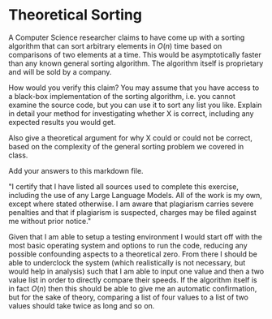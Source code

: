 # Theoretical Sorting

A Computer Science researcher claims to have come up with a sorting algorithm
that can sort arbitrary elements in $O(n)$ time based on comparisons of two
elements at a time. This would be asymptotically faster than any known general
sorting algorithm. The algorithm itself is proprietary and will be sold by a
company.

How would you verify this claim? You may assume that you have access to a
black-box implementation of the sorting algorithm, i.e. you cannot examine the
source code, but you can use it to sort any list you like. Explain in detail
your method for investigating whether X is correct, including any expected
results you would get.

Also give a theoretical argument for why X could or could not be correct, based
on the complexity of the general sorting problem we covered in class.

Add your answers to this markdown file.

"I certify that I have listed all sources used to complete this exercise, including the use of any Large Language Models. All of the work is my own, except where stated otherwise. I am aware that plagiarism carries severe penalties and that if plagiarism is suspected, charges may be filed against me without prior notice." 

Given that I am able to setup a testing environment I would start off with the most basic operating system and options to run the code, reducing any possible confounding aspects to a theoretical zero. 
From there I should be able to underclock the system (which realistically is not necessary, but would help in analysis) such that I am able to input one value and then a two value list in order to directly compare their speeds. 
If the algorithm itself is in fact $O(n)$ then this should be able to give me an automatic confirmation, but for the sake of theory, comparing a list of four values to a list of two values should take twice as long and so on.
